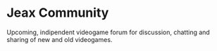 # Jeax Community
Upcoming, indipendent videogame forum for discussion, chatting and sharing of new and old videogames.

